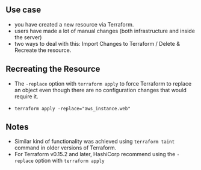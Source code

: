 ## Use case
- you have created a new resource via Terraform.
- users have made a lot of manual changes (both infrastructure and inside the server)
- two ways to deal with this: Import Changes to Terraform / Delete & Recreate the resource.

## Recreating the Resource
- The `-replace` option with `terraform apply` to force Terraform to replace an object even though there are no configuration changes that would require it.

- `terraform apply -replace="aws_instance.web"`

## Notes
- Similar kind of functionality was achieved using `terraform taint` command in older versions of Terraform.
- For Terraform v0.15.2 and later, HashiCorp recommend using the `-replace` option with `terraform apply`